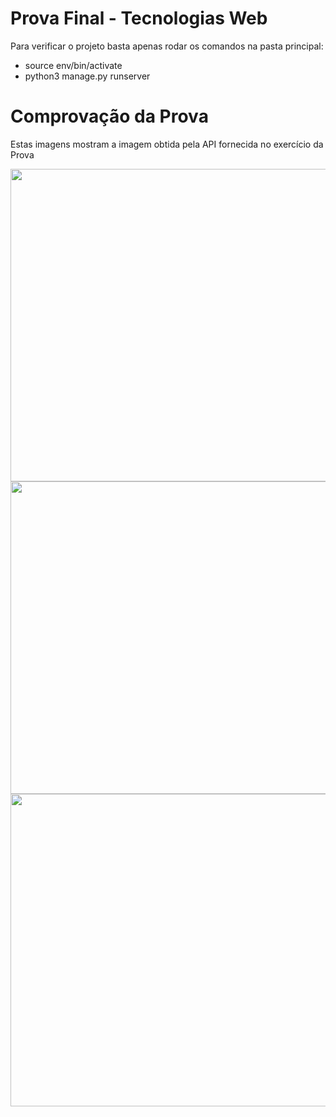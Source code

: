 # Prova Final - Tecnologias Web

Para verificar o projeto basta apenas rodar os comandos na pasta principal:
* source env/bin/activate
* python3 manage.py runserver

# Comprovação da Prova
Estas imagens mostram a imagem obtida pela API fornecida no exercício da Prova

<p align="center">
  <img src="https://user-images.githubusercontent.com/60860861/120318254-05148780-c2b6-11eb-8824-99cc640e3946.png" width="600" height="500"></img>
  <img src="https://user-images.githubusercontent.com/60860861/120318257-06de4b00-c2b6-11eb-93cc-5ae81e81505a.png" width="600" height="500"></img>
  <img src="https://user-images.githubusercontent.com/60860861/120318265-08a80e80-c2b6-11eb-9fe9-fe456e80bf89.png" width="600" height="500"></img>
</p>
